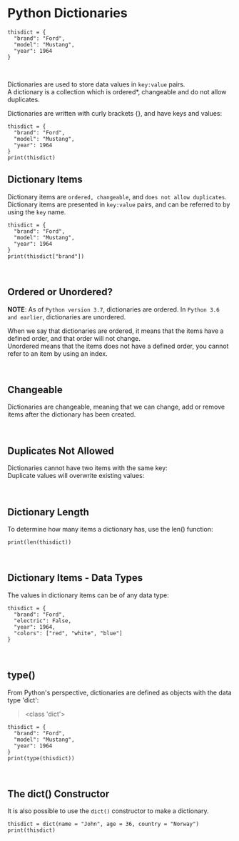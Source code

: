 # Python Dictionaries

```
thisdict = {
  "brand": "Ford",
  "model": "Mustang",
  "year": 1964
}
```
 <br>

Dictionaries are used to store data values in `key:value` pairs.<br>
A dictionary is a collection which is ordered*, changeable and do not allow duplicates.

Dictionaries are written with curly brackets {}, and have keys and values:

```
thisdict = {
  "brand": "Ford",
  "model": "Mustang",
  "year": 1964
}
print(thisdict)
```

## Dictionary Items
Dictionary items are `ordered, changeable`, and `does not allow duplicates`. <br>
Dictionary items are presented in `key:value` pairs, and can be referred to by using the `key` name.

```
thisdict = {
  "brand": "Ford",
  "model": "Mustang",
  "year": 1964
}
print(thisdict["brand"])
```
 <br>

## Ordered or Unordered?
**NOTE**: As of `Python version 3.7`, dictionaries are ordered. In `Python 3.6 and earlier`, dictionaries are unordered.

When we say that dictionaries are ordered, it means that the items have a defined order, and that order will not change.<br>
Unordered means that the items does not have a defined order, you cannot refer to an item by using an index.

 <br>

## Changeable
Dictionaries are changeable, meaning that we can change, add or remove items after the dictionary has been created.

 <br>

## Duplicates Not Allowed
Dictionaries cannot have two items with the same key: <br>
Duplicate values will overwrite existing values:

 <br>

## Dictionary Length
To determine how many items a dictionary has, use the len() function:

```
print(len(thisdict))
```

 <br>

## Dictionary Items - Data Types
The values in dictionary items can be of any data type:

```
thisdict = {
  "brand": "Ford",
  "electric": False,
  "year": 1964,
  "colors": ["red", "white", "blue"]
}
```
 <br>

## type()
From Python's perspective, dictionaries are defined as objects with the data type 'dict':

> <class 'dict'>

```
thisdict = {
  "brand": "Ford",
  "model": "Mustang",
  "year": 1964
}
print(type(thisdict))
```
 <br>

## The dict() Constructor
It is also possible to use the `dict()` constructor to make a dictionary.

```
thisdict = dict(name = "John", age = 36, country = "Norway")
print(thisdict)
```










